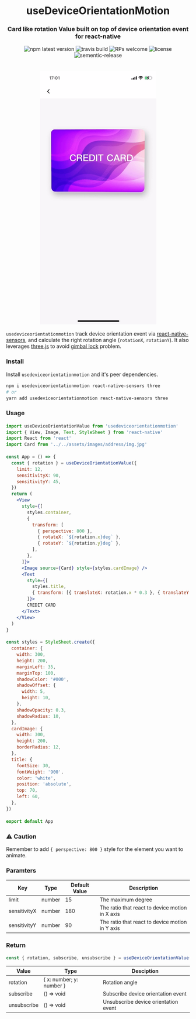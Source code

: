 <h1 align="center" style="border-bottom: none;">useDeviceOrientationMotion</h1>
<h3 align="center">Card like rotation Value built on top of device orientation event for react-native</h3>

<p align="center">
  <img alt="npm latest version" src="https://img.shields.io/npm/v/usedeviceorientationmotion/latest.svg" />
  <img alt="travis build" src="https://img.shields.io/travis/luokuning/usedeviceorientationmotion/main" />
  <img alt="RPs welcome" src="https://img.shields.io/badge/PRs-welcome-brightgreen.svg" />
  <img alt="license" src="https://img.shields.io/npm/l/usedeviceorientationmotion" />
  <img alt="sementic-release" src="https://img.shields.io/badge/%20%20%F0%9F%93%A6%F0%9F%9A%80-semantic--release-e10079.svg" />
  <br />
  <br />
  <br />
  <img src="https://github.com/luokuning/usedeviceorientationmotion/blob/main/assets/motion.gif?raw=true" />
</p>

`usedeviceorientationmotion` track device orientation event via [react-native-sensors](https://github.com/react-native-sensors/react-native-sensors), and calculate the right
rotation angle (`rotationX`, `rotationY`). It also leverages [three.js](https://github.com/mrdoob/three.js) to avoid [gimbal lock](https://en.wikipedia.org/wiki/Gimbal_lock) problem.


### Install

Install `usedeviceorientationmotion` and it's peer dependencies.
```bash
npm i usedeviceorientationmotion react-native-sensors three
# or
yarn add usedeviceorientationmotion react-native-sensors three
```

### Usage

```jsx
import useDeviceOrientationValue from 'usedeviceorientationmotion'
import { View, Image, Text, StyleSheet } from 'react-native'
import React from 'react'
import Card from '../../assets/images/address/img.jpg'

const App = () => {
  const { rotation } = useDeviceOrientationValue({
    limit: 12,
    sensitivityX: 90,
    sensitivityY: 45,
  })
  return (
    <View
      style={[
        styles.container,
        {
          transform: [
            { perspective: 800 },
            { rotateX: `${rotation.x}deg` },
            { rotateY: `${rotation.y}deg` },
          ],
        },
      ]}>
      <Image source={Card} style={styles.cardImage} />
      <Text
        style={[
          styles.title,
          { transform: [{ translateX: rotation.x * 0.3 }, { translateY: rotation.y * 0.3 }] },
        ]}>
        CREDIT CARD
      </Text>
    </View>
  )
}

const styles = StyleSheet.create({
  container: {
    width: 300,
    height: 200,
    marginLeft: 35,
    marginTop: 100,
    shadowColor: '#000',
    shadowOffset: {
      width: 5,
      height: 10,
    },
    shadowOpacity: 0.3,
    shadowRadius: 10,
  },
  cardImage: {
    width: 300,
    height: 200,
    borderRadius: 12,
  },
  title: {
    fontSize: 30,
    fontWeight: '900',
    color: 'white',
    position: 'absolute',
    top: 70,
    left: 60,
  },
})

export default App

```

### ⚠️ Caution
Remember to add `{ perspective: 800 }` style for the element you want to animate.

### Paramters

| Key          | Type   | Default Value | Description                                     |
|--------------|--------|---------------|-------------------------------------------------|
| limit        | number | 15            | The maximum degree                              |
| sensitivityX | number | 180           | The ratio that react to device motion in X axis |
| sensitivityY | number | 90            | The ratio that react to device motion in Y axis |


### Return
```jsx
const { rotation, subscribe, unsubscribe } = useDeviceOrientationValue()
```

| Value       | Type                     | Desciption                           |
|-------------|--------------------------|--------------------------------------|
| rotation    | { x: number; y: number } | Rotation angle                       |
| subscribe   | () => void               | Subscribe device orientation event   |
| unsubscribe | () => void               | Unsubscribe device orientation event |
